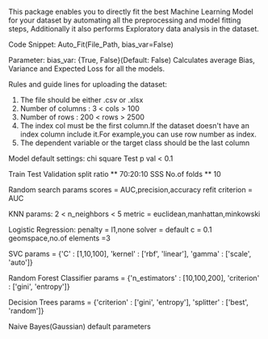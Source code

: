 This package enables you to directly fit the best Machine Learning Model for your dataset by automating all the preprocessing and model fitting steps, Additionally it also performs Exploratory data analysis in the dataset.

Code Snippet:
Auto_Fit(File_Path, bias_var=False)

Parameter:
bias_var: {True, False}(Default: False)
Calculates average Bias, Variance and Expected Loss for all the models.


Rules and guide lines for uploading the dataset:
1. The file should be either .csv or .xlsx
2. Number of columns : 3 < cols > 100
3. Number of rows : 200 < rows > 2500
4. The index col must be the first column.If the dataset doesn't have an index column include it.For example,you can use row number as index.
5. The dependent variable or the target class should be the last column

Model default settings:
chi square Test
p val < 0.1 

Train Test Validation split ratio ** 70:20:10
SSS No.of folds ** 10

Random search params
scores = AUC,precision,accuracy
refit criterion = AUC

KNN params:
2 < n_neighbors < 5
metric = euclidean,manhattan,minkowski

Logistic Regression:
penalty = l1,none
solver = default
c = 0.1 geomspace,no.of elements =3

SVC
params = {'C' : [1,10,100], 'kernel' : ['rbf', 'linear'], 'gamma' : ['scale', 'auto']}

Random Forest Classifier
params = {'n_estimators' : [10,100,200], 'criterion' : ['gini', 'entropy']}

Decision Trees
params = {'criterion' : ['gini', 'entropy'], 'splitter' : ['best', 'random']}

Naive Bayes(Gaussian)
default parameters